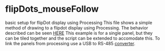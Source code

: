# flipDots_mouseFollow
basic setup for flipDot display using Processing
This file shows a simple method of drawing to a flipdot display using Processing.
The behavior described can be seen <a href="https://vimeo.com/136869177">HERE</a>
This example is for a single panel, but they can be tiled together and the script can be extended to accomodate this. To link the panels from processing use a USB to RS-485 <a href="https://www.sparkfun.com/products/9822">converter</a>.

